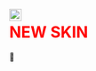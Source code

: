 <a href="https://www.linkedin.com/in/martin-gray-010663206/"><img align="left" alt="cho" width="22px" src="https://cdn.jsdelivr.net/npm/simple-icons@3/icons/linkedin.svg"/></a>
<h1 style="color: red;">NEW SKIN</h1>
🌱
